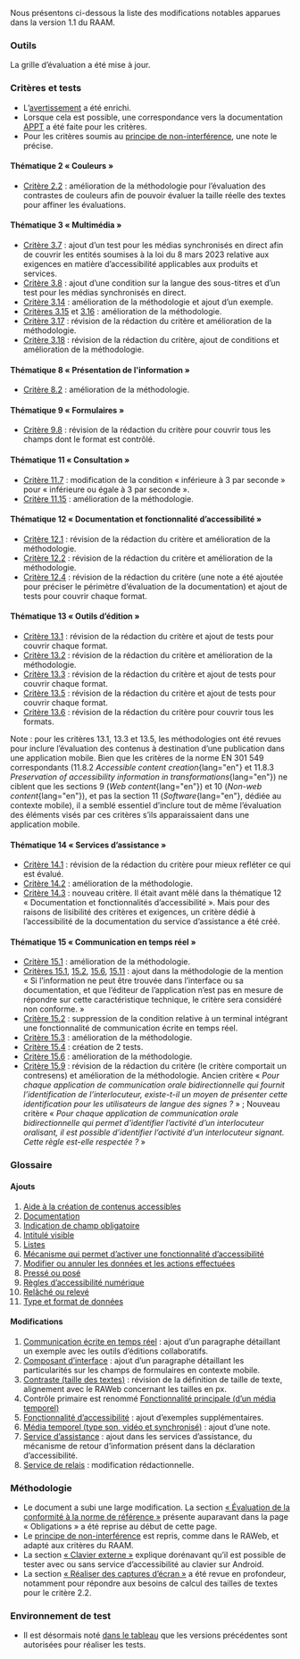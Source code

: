Nous présentons ci-dessous la liste des modifications notables apparues dans la version 1.1 du RAAM.

### Outils

La grille d’évaluation a été mise à jour.

### Critères et tests

- L’[avertissement](./referentiel-technique.html#topics) a été enrichi.
- Lorsque cela est possible, une correspondance vers la documentation [APPT](https://appt.org/) a été faite pour les critères.
- Pour les critères soumis au [principe de non-interférence](./methodologie.html#principe-de-non-interference), une note le précise.

#### Thématique 2 «&nbsp;Couleurs&nbsp;»

- [Critère 2.2](./referentiel-technique.html#crit-2-2)&nbsp;: amélioration de la méthodologie pour l’évaluation des contrastes de couleurs afin de pouvoir évaluer la taille réelle des textes pour affiner les évaluations.

#### Thématique 3 «&nbsp;Multimédia&nbsp;»

- [Critère 3.7](./referentiel-technique.html#crit-3-7)&nbsp;: ajout d’un test pour les médias synchronisés en direct afin de couvrir les entités soumises à la loi du 8 mars 2023 relative aux exigences en matière d’accessibilité applicables aux produits et services.
- [Critère 3.8](./referentiel-technique.html#crit-3-8)&nbsp;: ajout d’une condition sur la langue des sous-titres et d’un test pour les médias synchronisés en direct.
- [Critère 3.14](./referentiel-technique.html#crit-3-14)&nbsp;: amélioration de la méthodologie et ajout d’un exemple.
- [Critères 3.15](./referentiel-technique.html#crit-3-15) et [3.16](./referentiel-technique.html#crit-3-16)&nbsp;: amélioration de la méthodologie.
- [Critère 3.17](./referentiel-technique.html#crit-3-17)&nbsp;: révision de la rédaction du critère et amélioration de la méthodologie.
- [Critère 3.18](./referentiel-technique.html#crit-3-18)&nbsp;: révision de la rédaction du critère, ajout de conditions et amélioration de la méthodologie.

#### Thématique 8 «&nbsp;Présentation de l'information&nbsp;»

- [Critère 8.2](./referentiel-technique.html#crit-8-2)&nbsp;: amélioration de la méthodologie.


#### Thématique 9 «&nbsp;Formulaires&nbsp;»

- [Critère 9.8](./referentiel-technique.html#crit-9-8)&nbsp;: révision de la rédaction du critère pour couvrir tous les champs dont le format est contrôlé.

#### Thématique 11 «&nbsp;Consultation&nbsp;»

- [Critère 11.7](./referentiel-technique.html#crit-11-7)&nbsp;: modification de la condition «&nbsp;inférieure à 3 par seconde&nbsp;» pour «&nbsp;inférieure ou égale à 3 par seconde&nbsp;».
- [Critère 11.15](./referentiel-technique.html#crit-11-15)&nbsp;: amélioration de la méthodologie.

#### Thématique 12 «&nbsp;Documentation et fonctionnalité d’accessibilité&nbsp;»

- [Critère 12.1](./referentiel-technique.html#crit-12-1)&nbsp;: révision de la rédaction du critère et amélioration de la méthodologie.
- [Critère 12.2](./referentiel-technique.html#crit-12-2)&nbsp;: révision de la rédaction du critère et amélioration de la méthodologie.
- [Critère 12.4](./referentiel-technique.html#crit-12-4)&nbsp;: révision de la rédaction du critère (une note a été ajoutée pour préciser le périmètre d’évaluation de la documentation) et ajout de tests pour couvrir chaque format.

#### Thématique 13 «&nbsp;Outils d’édition&nbsp;»

- [Critère 13.1](./referentiel-technique.html#crit-13-1)&nbsp;: révision de la rédaction du critère et ajout de tests pour couvrir chaque format.
- [Critère 13.2](./referentiel-technique.html#crit-13-2)&nbsp;: révision de la rédaction du critère et amélioration de la méthodologie.
- [Critère 13.3](./referentiel-technique.html#crit-13-3)&nbsp;: révision de la rédaction du critère et ajout de tests pour couvrir chaque format.
- [Critère 13.5](./referentiel-technique.html#crit-13-5)&nbsp;: révision de la rédaction du critère et ajout de tests pour couvrir chaque format.
- [Critère 13.6](./referentiel-technique.html#crit-13-6)&nbsp;: révision de la rédaction du critère pour couvrir tous les formats.

Note&nbsp;: pour les critères 13.1, 13.3 et 13.5, les méthodologies ont été revues pour inclure l’évaluation des contenus à destination d’une publication dans une application mobile. Bien que les critères de la norme EN 301 549 correspondants (11.8.2 *Accessible content creation*{lang="en"} et 11.8.3 *Preservation of accessibility information in transformations*{lang="en"}) ne ciblent que les sections 9 (*Web content*{lang="en"}) et 10 (*Non-web content*{lang="en"}), et pas la section 11 (*Software*{lang="en"}, dédiée au contexte mobile), il a semblé essentiel d’inclure tout de même l’évaluation des éléments visés par ces critères s’ils apparaissaient dans une application mobile.

#### Thématique 14 «&nbsp;Services d’assistance&nbsp;»

- [Critère 14.1](./referentiel-technique.html#crit-14-1)&nbsp;: révision de la rédaction du critère pour mieux refléter ce qui est évalué.
- [Critère 14.2](./referentiel-technique.html#crit-14-2)&nbsp;: amélioration de la méthodologie.
- [Critère 14.3](./referentiel-technique.html#crit-14-3)&nbsp;: nouveau critère. Il était avant mêlé dans la thématique 12 «&nbsp;Documentation et fonctionnalités d’accessibilité&nbsp;». Mais pour des raisons de lisibilité des critères et exigences, un critère dédié à l’accessibilité de la documentation du service d’assistance a été créé.

#### Thématique 15 «&nbsp;Communication en temps réel&nbsp;»

- [Critère 15.1](./referentiel-technique.html#crit-15-1)&nbsp;: amélioration de la méthodologie.
- [Critères 15.1](./referentiel-technique.html#crit-15-1), [15.2](./referentiel-technique.html#crit-15-2), [15.6](./referentiel-technique.html#crit-15-6), [15.11](./referentiel-technique.html#crit-15-11)&nbsp;: ajout dans la méthodologie de la mention «&nbsp;Si l’information ne peut être trouvée dans l’interface ou sa documentation, et que l’éditeur de l’application n’est pas en mesure de répondre sur cette caractéristique technique, le critère sera considéré non conforme.&nbsp;»
- [Critère 15.2](./referentiel-technique.html#crit-15-2)&nbsp;: suppression de la condition relative à un terminal intégrant une fonctionnalité de communication écrite en temps réel.
- [Critère 15.3](./referentiel-technique.html#crit-15-3)&nbsp;: amélioration de la méthodologie.
- [Critère 15.4](./referentiel-technique.html#crit-15-4)&nbsp;: création de 2 tests.
- [Critère 15.6](./referentiel-technique.html#crit-15-6)&nbsp;: amélioration de la méthodologie.
- [Critère 15.9](./referentiel-technique.html#crit-15-9)&nbsp;: révision de la rédaction du critère (le critère comportait un contresens) et amélioration de la méthodologie. Ancien critère «&nbsp;_Pour chaque application de communication orale bidirectionnelle qui fournit l’identification de l’interlocuteur, existe-t-il un moyen de présenter cette identification pour les utilisateurs de langue des signes&nbsp;?_&nbsp;» ; Nouveau critère «&nbsp;_Pour chaque application de communication orale bidirectionnelle qui permet d’identifier l’activité d’un interlocuteur oralisant, il est possible d’identifier l’activité d’un interlocuteur signant. Cette règle est-elle respectée&nbsp;?_&nbsp;»

### Glossaire

#### Ajouts

1. [Aide à la création de contenus accessibles](./glossaire.html#aide-a-la-creation-de-contenus-accessibles)
2. [Documentation](./glossaire.html#documentation)
3. [Indication de champ obligatoire](./glossaire.html#indication-de-champ-obligatoire)
4. [Intitulé visible](./glossaire.html#intitule-visible)
5. [Listes](./glossaire.html#listes)
6. [Mécanisme qui permet d’activer une fonctionnalité d’accessibilité](./glossaire.html#mecanisme-qui-permet-d-activer-une-fonctionnalite-d-accessibilite)
7. [Modifier ou annuler les données et les actions effectuées](./glossaire.html#modifier-ou-annuler-les-donnees-et-les-actions-effectuees)
8. [Pressé ou posé](./glossaire.html#presse-ou-pose)
9. [Règles d’accessibilité numérique](./glossaire.html#regles-d-accessibilite-numerique)
10. [Relâché ou relevé](./glossaire.html#relache-ou-releve)
11. [Type et format de données](./glossaire.html#type-et-format-de-donnees)

#### Modifications

1. [Communication écrite en temps réel](./glossaire.html#communication-ecrite-en-temps-reel)&nbsp;: ajout d’un paragraphe détaillant un exemple avec les outils d’éditions collaboratifs.
2. [Composant d’interface](./glossaire.html#composant-d-interface)&nbsp;: ajout d’un paragraphe détaillant les particularités sur les champs de formulaires en contexte mobile.
3. [Contraste (taille des textes)](./glossaire.html#contraste-taille-des-textes)&nbsp;: révision de la définition de taille de texte, alignement avec le RAWeb concernant les tailles en px.
4. Contrôle primaire est renommé [Fonctionnalité principale (d’un média temporel)](./glossaire.html#fonctionnalites-principales-d-un-media-temporel)
5. [Fonctionnalité d’accessibilité](./glossaire.html#fonctionnalite-d-accessibilite)&nbsp;: ajout d’exemples supplémentaires.
6. [Média temporel (type son, vidéo et synchronisé)](./glossaire.html#media-temporel-type-son-video-et-synchronise)&nbsp;: ajout d’une note.
7. [Service d’assistance](./glossaire.html#service-d-assistance)&nbsp;: ajout dans les services d’assistance, du mécanisme de retour d’information présent dans la déclaration d’accessibilité.
8. [Service de relais](./glossaire.html#service-de-relais)&nbsp;: modification rédactionnelle.

### Méthodologie

- Le document a subi une large modification. La section [«&nbsp;Évaluation de la conformité à la norme de référence&nbsp;»](./methodologie.html#evaluation-de-la-conformite-a-la-norme-de-reference) présente auparavant dans la page «&nbsp;Obligations&nbsp;» a été reprise au début de cette page.
- Le [principe de non-interférence](./methodologie.html#principe-de-non-interference) est repris, comme dans le RAWeb, et adapté aux critères du RAAM.
- La section [«&nbsp;Clavier externe&nbsp;»](./methodologie.html#clavier-externe) explique dorénavant qu’il est possible de tester avec ou sans service d’accessibilité au clavier sur Android.
- La section [«&nbsp;Réaliser des captures d’écran&nbsp;»](./methodologie.html#realiser-des-captures-d-ecran) a été revue en profondeur, notamment pour répondre aux besoins de calcul des tailles de textes pour le critère 2.2.

### Environnement de test

- Il est désormais noté [dans le tableau](./environnement.html#environnement-de-test) que les versions précédentes sont autorisées pour réaliser les tests.